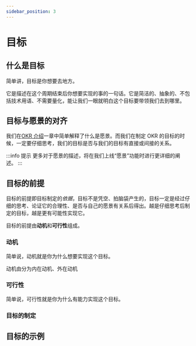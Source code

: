 ```yaml
---
sidebar_position: 3
---
```


# 目标

## 什么是目标

简单讲，目标是你想要去地方。

它是描述在这个周期结束后你想要实现的事的一句话。它是简洁的、抽象的、不包括技术用语、不需要量化，能让我们一眼就明白这个目标要带领我们去到哪里。

## 目标与愿景的对齐

我们在[OKR 介绍](./okr-introduction#制定-okr-前你需要找到你的愿景)一章中简单解释了什么是愿景。而我们在制定 OKR 的目标的时候，一定要仔细思考，我们的目标是否与我们的目标有直接或间接的关系。

:::info 提示
更多对于愿景的描述，将在我们上线“愿景”功能时进行更详细的阐述。
:::

## 目标的前提

目标的前提即目标制定的*依据*，目标不是凭空、拍脑袋产生的，目标一定是经过仔细的思考、论证它的合理性、是否与自己的愿景有关系后得出。越是仔细思考后制定的目标，越是更有可能性实现它。

目标的前提由**动机**和**可行性**组成。

### 动机

简单说，动机就是你为什么想要实现这个目标。

动机由分为内在动机、外在动机

### 可行性

简单说，可行性就是你为什么有能力实现这个目标。

### 目标的制定

## 目标的示例
